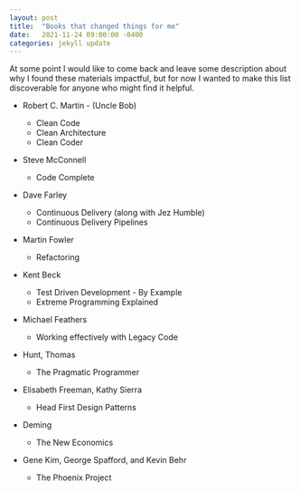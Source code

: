 ```yaml
---
layout: post
title:  "Books that changed things for me"
date:   2021-11-24 09:00:00 -0400
categories: jekyll update
---
```


At some point I would like to come back and leave some description about why I found these materials impactful, but for now
I wanted to make this list discoverable for anyone who might find it helpful.


- Robert C. Martin - (Uncle Bob)
    -   Clean Code
    -   Clean Architecture
    -   Clean Coder

- Steve McConnell
    - Code Complete

- Dave Farley
  - Continuous Delivery (along with Jez Humble)
  - Continuous Delivery Pipelines

- Martin Fowler
    - Refactoring

- Kent Beck
    - Test Driven Development - By Example
    - Extreme Programming Explained

- Michael Feathers
    - Working effectively with Legacy Code

- Hunt, Thomas
  - The Pragmatic Programmer

- Elisabeth Freeman, Kathy Sierra
  - Head First Design Patterns

- Deming
  - The New Economics

- Gene Kim, George Spafford, and Kevin Behr
  - The Phoenix Project
